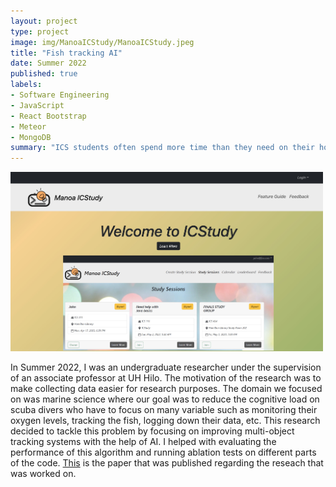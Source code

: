 ```yaml
---
layout: project
type: project
image: img/ManoaICStudy/ManoaICStudy.jpeg
title: "Fish tracking AI"
date: Summer 2022
published: true
labels:
- Software Engineering
- JavaScript
- React Bootstrap
- Meteor
- MongoDB
summary: "ICS students often spend more time than they need on their homework and don’t learn the material as effectively as they could, because they study alone and do not leverage the power of face-to-face study groups with peer mentors. Manoa ICStudy aims to help students create study groups to learn content efficiently and build everlasting relationships"
---
```


<img width="500px" src="../img/ManoaICStudy/HomePage.jpeg"  >

In Summer 2022, I was an undergraduate researcher under the supervision of an associate professor at UH Hilo. The motivation of the research was to make collecting data easier for research purposes. The domain we focused on was marine science where our goal was to reduce the cognitive load on scuba divers who have to focus on many variable such as monitoring their oxygen levels, tracking the fish, logging down their data, etc. This research decided to tackle this problem by focusing on improving multi-object tracking systems with the help of AI. I helped with evaluating the performance of this algorithm and running ablation tests on different parts of the code. [This](https://www.sciencedirect.com/science/article/pii/S0031320322005878) is the paper that was published regarding the reseach that was worked on.